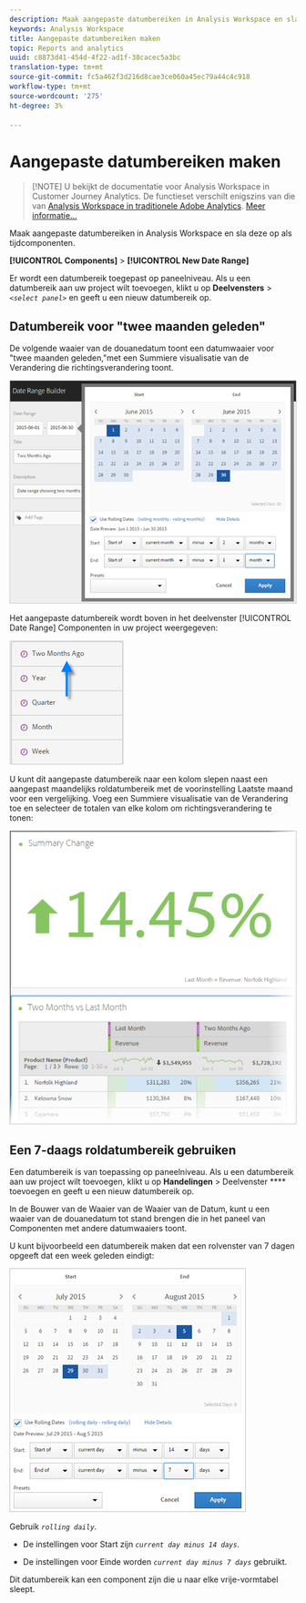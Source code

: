 ```yaml
---
description: Maak aangepaste datumbereiken in Analysis Workspace en sla deze op als tijdcomponenten.
keywords: Analysis Workspace
title: Aangepaste datumbereiken maken
topic: Reports and analytics
uuid: c8873d41-454d-4f22-ad1f-38cacec5a3bc
translation-type: tm+mt
source-git-commit: fc5a462f3d216d8cae3ce060a45ec79a44c4c918
workflow-type: tm+mt
source-wordcount: '275'
ht-degree: 3%

---
```



# Aangepaste datumbereiken maken

>[!NOTE] U bekijkt de documentatie voor Analysis Workspace in Customer Journey Analytics. De functieset verschilt enigszins van die van [Analysis Workspace in traditionele Adobe Analytics](https://docs.adobe.com/content/help/en/analytics/analyze/analysis-workspace/home.html). [Meer informatie...](/help/getting-started/cja-aa.md)

Maak aangepaste datumbereiken in Analysis Workspace en sla deze op als tijdcomponenten.

**[!UICONTROL Components]** > **[!UICONTROL New Date Range]**

Er wordt een datumbereik toegepast op paneelniveau. Als u een datumbereik aan uw project wilt toevoegen, klikt u op **Deelvensters** > *`<select panel>`* en geeft u een nieuw datumbereik op.

## Datumbereik voor &quot;twee maanden geleden&quot;

De volgende waaier van de douanedatum toont een datumwaaier voor &quot;twee maanden geleden,&quot;met een Summiere visualisatie van de Verandering die richtingsverandering toont.

![](assets/date-range-two-months-ago.png)

Het aangepaste datumbereik wordt boven in het deelvenster [!UICONTROL Date Range] Componenten in uw project weergegeven:

![](assets/date-range-panel-two-months-ago.png)

U kunt dit aangepaste datumbereik naar een kolom slepen naast een aangepast maandelijks roldatumbereik met de voorinstelling Laatste maand voor een vergelijking. Voeg een Summiere visualisatie van de Verandering toe en selecteer de totalen van elke kolom om richtingsverandering te tonen:

![](assets/date-range-two-months-table.png)

## Een 7-daags roldatumbereik gebruiken

Een datumbereik is van toepassing op paneelniveau. Als u een datumbereik aan uw project wilt toevoegen, klikt u op **Handelingen** > Deelvenster **** toevoegen en geeft u een nieuw datumbereik op.

In de Bouwer van de Waaier van de Waaier van de Datum, kunt u een waaier van de douanedatum tot stand brengen die in het paneel van Componenten met andere datumwaaiers toont.

U kunt bijvoorbeeld een datumbereik maken dat een rolvenster van 7 dagen opgeeft dat een week geleden eindigt:

![](assets/create_date_range.png)

Gebruik *`rolling daily`*.

* De instellingen voor Start zijn *`current day minus 14 days`*.

* De instellingen voor Einde worden *`current day minus 7 days`* gebruikt.

Dit datumbereik kan een component zijn die u naar elke vrije-vormtabel sleept.

